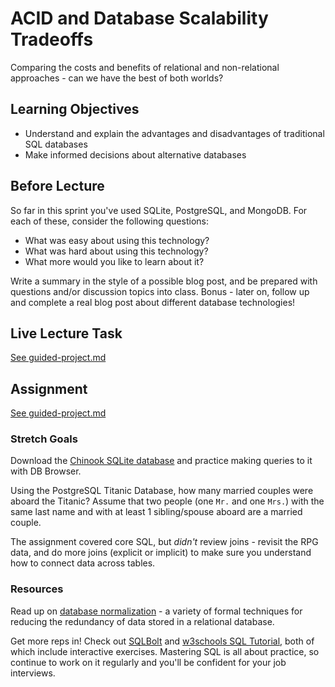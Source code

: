 # ACID and Database Scalability Tradeoffs

Comparing the costs and benefits of relational and non-relational approaches -
can we have the best of both worlds?

## Learning Objectives

- Understand and explain the advantages and disadvantages of traditional SQL
  databases
- Make informed decisions about alternative databases

## Before Lecture

So far in this sprint you've used SQLite, PostgreSQL, and MongoDB. For each of
these, consider the following questions:

- What was easy about using this technology?
- What was hard about using this technology?
- What more would you like to learn about it?

Write a summary in the style of a possible blog post, and be prepared with questions and/or discussion topics into class. Bonus - later on, follow up and complete a real
blog post about different database technologies!

## Live Lecture Task

[See guided-project.md](https://github.com/LambdaSchool/DS-Unit-3-Sprint-2-SQL-and-Databases/blob/master/module4-acid-and-database-scalability-tradeoffs/guided-project.md)

## Assignment

[See guided-project.md](https://github.com/LambdaSchool/DS-Unit-3-Sprint-2-SQL-and-Databases/blob/master/module4-acid-and-database-scalability-tradeoffs/assignment.md)

### Stretch Goals

Download the [Chinook SQLite database](https://www.sqlitetutorial.net/sqlite-sample-database/) and practice making queries to it with DB Browser.

Using the PostgreSQL Titanic Database, how many married couples were aboard the Titanic? Assume that two people (one `Mr.` and one `Mrs.`) with the same last name and with at least 1 sibling/spouse aboard are a married couple.

The assignment covered core SQL, but *didn't* review joins - revisit the RPG
data, and do more joins (explicit or implicit) to make sure you understand how
to connect data across tables.

### Resources

Read up on [database
normalization](https://en.wikipedia.org/wiki/Database_normalization) - a variety
of formal techniques for reducing the redundancy of data stored in a relational
database.

Get more reps in! Check out [SQLBolt](https://sqlbolt.com/) and [w3schools SQL
Tutorial](https://www.w3schools.com/sql/), both of which include interactive
exercises. Mastering SQL is all about practice, so continue to work on it regularly and you'll be
confident for your job interviews.
